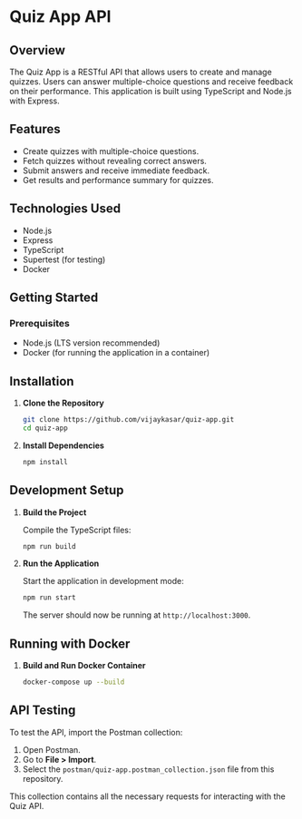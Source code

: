 # Quiz App API

## Overview

The Quiz App is a RESTful API that allows users to create and manage quizzes. Users can answer multiple-choice questions and receive feedback on their performance. This application is built using TypeScript and Node.js with Express.

## Features

- Create quizzes with multiple-choice questions.
- Fetch quizzes without revealing correct answers.
- Submit answers and receive immediate feedback.
- Get results and performance summary for quizzes.

## Technologies Used

- Node.js
- Express
- TypeScript
- Supertest (for testing)
- Docker

## Getting Started

### Prerequisites

- Node.js (LTS version recommended)
- Docker (for running the application in a container)

## Installation

1. **Clone the Repository**

    ```bash
    git clone https://github.com/vijaykasar/quiz-app.git
    cd quiz-app
    ```

2. **Install Dependencies**

    ```bash
    npm install
    ```

## Development Setup

1. **Build the Project**

    Compile the TypeScript files:

    ```bash
    npm run build
    ```

2. **Run the Application**

    Start the application in development mode:

    ```bash
    npm run start
    ```

    The server should now be running at `http://localhost:3000`.

## Running with Docker

1. **Build and Run Docker Container**

    ```bash
    docker-compose up --build
    ```

## API Testing

To test the API, import the Postman collection:

1. Open Postman.
2. Go to **File > Import**.
3. Select the `postman/quiz-app.postman_collection.json` file from this repository.

This collection contains all the necessary requests for interacting with the Quiz API.
